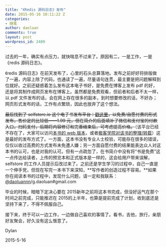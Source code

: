 ```yaml
---
title: "《Redis 源码日志》发布"
date: 2015-05-16 10:11:22 Z
categories:
- 随笔
author: daoluan
comments: true
layout: post
wordpress_id: 2489
---
```


过去的一年，确实有点压力，就快喘息不过来了。原因有二，一是工作，一是《redis 源码日志》。

《redis 源码日志》在前天发布了，心里的石头总算落地。发布之前好好将排版做了一遍，内容上除了代码，也通读了一遍，尽量语句连贯，最主要是把问题解释到位就好。之前还疑惑着怎么发布这本电子书好，是免费在博客上发布 pdf 的好，还是将其制作成网页发布在博客上。虽然都是免费观看，但前者和后者不太一样，以 pdf 文件发布的话，会在网上存在很多的副本，到时想要修改的话，不好办；网页形式发布的话，工作有点繁琐，因此也放弃了这个想法。

~~最后找到了 selfstore.io 这个电子书发布平台：[戳这里](https://selfstore.io/products/362)，以免费/自愿付费的形式发布，售价定的比较低——1.99 元，但在简介的后面填补了微信和支付宝的付款入口，扫码支付，后期将内容修订和完善结束后，可考虑提高价格。~~（该平台已经不存在了，大家可以访问[本书的 web 版本](http://daoluan.github.io/redis-source-note/)，或者[极客学院对该书的整理/转载](http://wiki.jikexueyuan.com/project/redis/)）这是最好的发布方式了。一方面，这本书没有专业人士校验，可能存在很多的错误，仅仅以收过高费的方式发布未免遭人嫌；另一方面自愿付费的结果能表达众人对这本书的认可，也是对我的认可。但有一点疏忽了，在书简介中没有将“书是免费”这一点传达给读者，上传的预览本和正式版本是一样的，这会给用户带来误解，selfstore 的工作人员提示后改过来了。之前还是学生学习的过程中，自己一直是一个伸手党，但现在写完一本书下来深知，**写作者的创造过程不容易。**如果你在阅读本书的过程中，发现什么问题，请一定和我联系：[@daoluannn](http://weibo.com/daoluanxiaozi)/g.daoluan#gmail.com

毕业的时候，暗暗下定决心要在 2015新年之前将这本书完成，但没好运气在那个时间之前完成，只能推迟在 2015的上半年，也算是提前完成了计划，收到底还是坚持下来了，不得不佩服自己。

接下来，终于可以一边工作，一边做自己喜欢的事情了。看书，吉他，旅行，亲朋好友聚会，好久没有这么惬意了。

Dylan

2015-5-16
